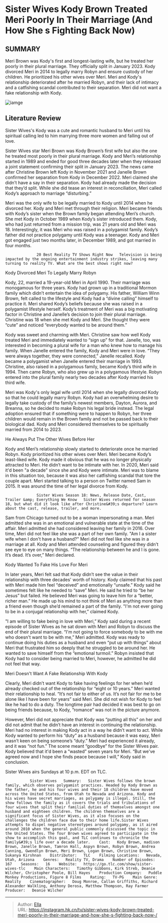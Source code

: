 # Sister Wives Kody Brown Treated Meri Poorly In Their Marriage (And How She s Fighting Back Now) 


## SUMMARY 



  Meri Brown was Kody&#39;s first and longest-lasting wife, but he treated her poorly in their plural marriage. They officially split in January 2023.   Kody divorced Meri in 2014 to legally marry Robyn and ensure custody of her children. He prioritized his other wives over Meri.   Meri and Kody&#39;s relationship deteriorated after he married Robyn, and their lack of intimacy and a catfishing scandal contributed to their separation. Meri did not want a fake relationship with Kody.  

![iamge](https://static1.srcdn.com/wordpress/wp-content/uploads/2023/11/sister-wives_-kody-brown-treated-meri-poorly-in-their-marriage-and-how-she-s-fighting-back-now.jpg)

## Literature Review
Sister Wives&#39;s Kody was a cute and romantic husband to Meri until his spiritual calling led to him marrying three more women and falling out of love.




Sister Wives star Meri Brown was Kody Brown’s first wife but also the one he treated most poorly in their plural marriage. Kody and Meri’s relationship started in 1989 and ended for good three decades later when they released a joint statement confirming their split in January 2023. The news came after Christine Brown left Kody in November 2021 and Janelle Brown confirmed her separation from Kody in December 2022. Meri claimed she didn’t have a say in their separation. Kody had already made the decision that they’d split. While she did tease an interest in reconciliation, Meri called Kody’s approach to marriage “disturbing.”




Meri was the only wife to be legally married to Kody until 2014 when he divorced her. Kody and Meri met through their religion. Meri became friends with Kody’s sister when the Brown family began attending Meri’s church. She met Kody in October 1989 when Kody’s sister introduced them. Kody, who had just returned from a mission trip, was 21 years old and Meri was 18. Interestingly, it was Meri who was raised in a polygamist family. Kody’s father did not practice polygamy until Kody was a teenager. Kody and Meri got engaged just two months later, in December 1989, and got married in four months.

                  20 Best Reality TV Shows Right Now   Television is being impacted by the ongoing entertainment industry strikes, leaving many turning to reality TV. What are the best shows right now?    


 Kody Divorced Meri To Legally Marry Robyn 
          




Kody, 22, married a 19-year-old Meri in April 1990. Their marriage was monogamous for three years. Kody had grown up in a traditional Mormon family which didn’t entertain the idea of polygamy. His father, William Winn Brown, felt called to the lifestyle and Kody had a “divine calling” himself to practice it. Meri shared Kody’s beliefs because she was raised in a polygamist lifestyle herself. Kody’s treatment of Meri was a big motivating factor in Christine and Janelle’s decision to join their plural marriage. Christine was 18 when she met Kody and Meri. She thought they were “cute” and noticed “everybody wanted to be around them.”

Kody was sweet and charming with Meri. Christine saw how well Kody treated Meri and immediately wanted to “sign up” for that. Janelle, too, was interested in becoming a plural wife for a man who knew how to manage his family. When Janelle entered the family, Kody and Meri were in love. “They were always together, they were connected,” Janelle recalled. Kody became a polygamist when Janelle entered their marriage in 1993. Christine, also raised in a polygamous family, became Kody’s third wife in 1994. Then came Robyn, who also grew up in a polygamous lifestyle. Robyn entered into the plural family nearly two decades after Kody married his third wife.




Meri was Kody&#39;s only legal wife until 2014 when she legally divorced Kody so that he could legally marry Robyn. Kody had an overwhelming desire to legally take custody of the family’s newest members, Dayton, Aurora, and Breanna, so he decided to make Robyn his legal bride instead. The legal adoption ensured that if something were to happen to Robyn, her three children would remain in the Brown family and not be passed back to their biological dad. Kody and Meri considered themselves to be spiritually married from 2014 to 2023.



 He Always Put The Other Wives Before Her 
         

Kody and Meri’s relationship slowly started to deteriorate once he married Robyn. Kody prioritized his other wives over Meri. Meri became Kody’s least-liked wife. Kody made it obvious that he was no longer physically attracted to Meri. He didn’t want to be intimate with her. In 2020, Meri said it&#39;d been &#34;a decade&#34; since she and Kody were intimate. Meri was to blame in this situation too, because it was also her catfishing scandal that tore the couple apart. Meri started talking to a person on Twitter named Sam in 2015. It was around the time of her legal divorce from Kody.




                  Sister Wives Season 18: News, Release Date, Cast, Trailer &amp; Everything We Know   Sister Wives returned for season 18, but what did it look like after Christine&#39;s departure? Learn about the cast, release, trailer, and more.    

Sam from Chicago turned out to be a woman impersonating a man. Meri admitted she was in an emotional and vulnerable state at the time of the affair. Meri admitted she had considered leaving her family in 2016. Over time, Meri did not feel like she was a part of her own family. &#34;Am I a sister wife when I don&#39;t have a husband?&#34; Meri did not feel like she was in a marriage at all. Kody and Meri attended counseling and figured they didn’t see eye to eye on many things. “The relationship between he and I is gone. It’s dead. It’s over,” Meri declared.



 Kody Wanted To Fake His Love For Meri 
          




In later years, Meri felt sad that Kody didn’t see the value in their relationship with three decades&#39; worth of history. Kody claimed that his past with Meri made him feel “deceived” and emotionally “unsafe.” Kody said he sometimes felt like he needed to “save” Meri. He said he tried to “be her Jesus” but failed. He believed Meri was going to leave him for a “better, richer man.” He made up his mind to not think of Meri as anything more than a friend even though she’d remained a part of the family. &#34;I&#39;m not ever going to be in a conjugal relationship with her,” claimed Kody.

&#34;I am willing to fake being in love with Meri,” Kody said during a recent episode of Sister Wives as he sat down with Meri and Robyn to discuss the end of their plural marriage. “I&#39;m not going to force somebody to be with me who doesn&#39;t want to be with me,” Meri admitted. Kody was ready to continue doing his duties as a husband and even “put up with things” about Meri that frustrated him so deeply that he struggled to be around her. He wanted to save himself from the “emotional turmoil.” Robyn insisted that Kody had to consider being married to Meri, however, he admitted he did not feel that way.






 Meri Doesn&#39;t Want A Fake Relationship With Kody 

 

Clearly, Meri didn’t want Kody to fake having feelings for her when he’d already checked out of the relationship for “eight or 10 years.” Meri wanted their relationship to heal. “It’s not fair to either of us. It’s not fair for me to be alone like I have been for years” said Meri. She did not wish for Kody to feel like he had to do a duty. The longtime pair had decided it was best to go on being friends because, to Kody, “romance” was not in the picture anymore.

However, Meri did not appreciate that Kody was “putting all this” on her and did not admit that he didn’t have an interest in continuing the relationship. Meri had no interest in making Kody act in a way he didn’t want to act. While Kody wanted to perform his “duty” as a husband because it was easy, Meri wasn’t keen on being someone’s “duty.” Meri had experienced it already, and it was “not fun.” The scene meant “goodbye” for the Sister Wives pair. Kody believed that it&#39;d been a “wasted” seven years for Meri. “But we&#39;ve agreed now and I hope she finds peace because I will,” Kody said in conclusion.






Sister Wives airs Sundays at 10 p.m. EDT on TLC.




               Sister Wives   Summary:   Sister Wives follows the brown family, which observes polygamist practices. Headed by Kody Brown as the father, he and his four wives and their 18 children have moved across the United States, from Utah to Nevada and Arizona. Kody and his wives have secret marriages, as polygamy is illegal. Still, the show follows the family as it covers the trials and tribulations of four wives that split their familial duties of themselves amongst one husband and eighteen children. The children themselves are a significant focus of Sister Wives, as it also focuses on the challenges the children face due to their home life.Sister Wives attempts to dispel negative stereotypes around polygamy, as it aired around 2010 when the general public commonly discussed the topic in the United States. The four Brown wives agreed to participate in the show to accomplish this goal, and TLC continues to chronicle the family&#39;s life over a decade later.    Cast:   Kody Brown, madison Brown, Janelle Brown, Tamron Hall, Aspyn Brown, Robyn Brown, Andrea Canning, Gwendlyn Brown, Meri Brown, Logan Brown, Christine Brown, Sukanya Kirshnan    Distributor:   TLC    Filming Locations:   Nevada, Utah, Arizona    Genres:   Reality TV, Drama    Number of Episodes:   167    Seasons:   16    Website:   https://go.tlc.com/show/sister-wives-tlc    Main Characters:   Timothy Gibbons, Kirk Streb, Deanie Wilcher, Christopher Poole, Bill Hayes    Production Company:   Puddle Monkey Productions, Figure 8 Films    Rating:   TV-PG    Main Genre:   Reality    Cinematographer:   Doug Monroe, Callan Griffiths, Richard Alexander Walkling, Anthony Derosa, Matthew Thompson, Ray Farmer    Producer:   Deanie Wilcher      

---

> Author: [Ella](https://instagram.hk.cn/)  
> URL: https://instagram.hk.cn/tv/sister-wives-kody-brown-treated-meri-poorly-in-their-marriage-and-how-she-s-fighting-back-now-/  

